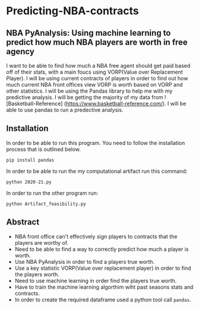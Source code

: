 # Predicting-NBA-contracts
## NBA PyAnalysis: Using machine learning to predict how much NBA players are worth in free agency

I want to be able to find how much a NBA free agent should get paid based off of their stats, with a main foucs using VORP(Value over Replacement Player).
I will be using current contracts of players in order to find out how much current NBA front offices view VORP is worth based on VORP and other statistics. 
I will be using the Pandas library to help me with my predictive analysis. I will be getting the majority of my data from ![Basketball-Reference]
(https://www.basketball-reference.com/). I will be able to use pandas to run a predective analysis.


## Installation

In order to be able to run this program. You need to follow the installation process that is outlined below.

`pip install pandas`

In order to be able to run the my computational artifact run this command:

 `python 2020-21.py`
 
In order to run the other program run:

`python Artifact_feasibility.py`


## Abstract

* NBA front office can't effectively sign players to contracts that the players are worthy of.
* Need to be able to find a way to correctly predict how much a player is worth.
* Use NBA PyAnalysis in order to find a players true worth.
* Use a key statistic VORP(Value over replacement player) in order to find the players worth.
* Need to use machine learning in order find the players true worth.
* Have to train the machine learning algorthim wiht past seasons stats and contracts.
* In order to create the required dataframe used a python tool call `pandas`.
